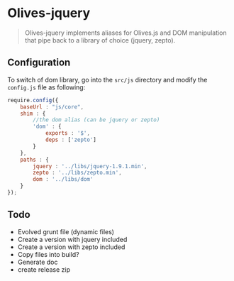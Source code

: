 Olives-jquery
=============

> Olives-jquery implements aliases for Olives.js and DOM manipulation that pipe back to a library of choice (jquery, zepto).


## Configuration


To switch of dom library, go into the ```src/js``` directory and modify the ```config.js``` file as following:

```js	
require.config({
	baseUrl : "js/core",
	shim : {
		//the dom alias (can be jquery or zepto)
		'dom' : {
			exports : '$',
			deps : ['zepto']
		}
	},
	paths : {
		jquery : '../libs/jquery-1.9.1.min',
		zepto : '../libs/zepto.min',
		dom : '../libs/dom'
	}
});
```
## Todo

 * Evolved grunt file (dynamic files)
 * Create a version with jquery included
 * Create a version with zepto included
 * Copy files into build?
 * Generate doc
 * create release zip
